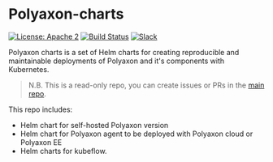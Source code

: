 # Polyaxon-charts

[![License: Apache 2](https://img.shields.io/badge/License-apache2-green.svg)](LICENSE)
[![Build Status](https://travis-ci.org/polyaxon/polyaxon-charts.svg?branch=master)](https://travis-ci.org/polyaxon/polyaxon-charts)
[![Slack](https://img.shields.io/badge/chat-on%20slack-aadada.svg?logo=slack&longCache=true)](https://polyaxon.com/slack/)

Polyaxon charts is a set of Helm charts for creating reproducible and maintainable deployments of Polyaxon and it's components with Kubernetes.

> N.B. This is a read-only repo, you can create issues or PRs in the [main repo](https://github.com/polyaxon/polyaxon/issues). 

This repo includes: 

 * Helm chart for self-hosted Polyaxon version
 * Helm chart for Polyaxon agent to be deployed with Polyaxon cloud or Polyaxon EE
 * Helm charts for kubeflow. 
